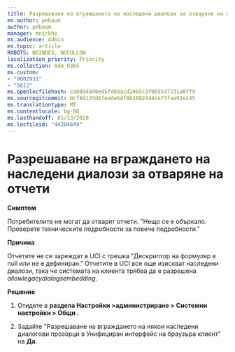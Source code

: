```yaml
---
title: Разрешаване на вграждането на наследени диалози за отваряне на отчети
ms.author: pebaum
author: pebaum
manager: mnirkhe
ms.audience: Admin
ms.topic: article
ROBOTS: NOINDEX, NOFOLLOW
localization_priority: Priority
ms.collection: Adm_O365
ms.custom:
- "9002931"
- "5612"
ms.openlocfilehash: ca0894849e95fd69acd2065c3f065547231a07f9
ms.sourcegitcommit: 0cf8d133d6feade6df8b1082444ce73faa91e145
ms.translationtype: MT
ms.contentlocale: bg-BG
ms.lasthandoff: 05/13/2020
ms.locfileid: "44204649"
---
```

# <a name="enable-embedding-legacy-dialogs-to-open-reports"></a>Разрешаване на вграждането на наследени диалози за отваряне на отчети

**Симптом**

Потребителите не могат да отварят отчети. "Нещо се е объркало. Проверете техническите подробности за повече подробности."

**Причина**

Отчетите не се зареждат в UCI с грешка "Дескриптор на формуляр е null или не е дефиниран." Отчетите в UCI все още изискват наследени диалози, така че системата на клиента трябва да е разрешена *allowlegacydialogsembedding.*

**Решение**

1. Отидете в **раздела Настройки >администриране > Системни настройки > Общи .**

2. Задайте "Разрешаване на вграждането на някои наследени диалогови прозорци в Унифициран интерфейс на браузъра клиент" на **Да**.

